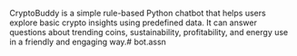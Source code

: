 CryptoBuddy is a simple rule-based Python chatbot that helps users explore basic crypto insights using predefined data. It can answer questions about trending coins, sustainability, profitability, and energy use in a friendly and engaging way.# bot.assn
